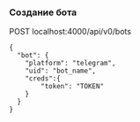 ### Создание бота

POST localhost:4000/api/v0/bots

```
{
  "bot": {
    "platform": "telegram",
    "uid": "bot_name",
    "creds":{
    	"token": "TOKEN"
    }
  }
}
```

